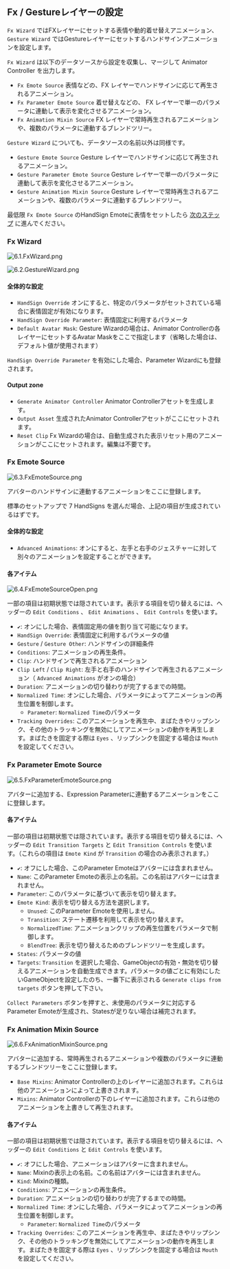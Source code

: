 ## Fx / Gestureレイヤーの設定

`Fx Wizard` ではFXレイヤーにセットする表情や動的着せ替えアニメーション、 `Gesture Wizard` ではGestureレイヤーにセットするハンドサインアニメーションを設定します。

`Fx Wizard` は以下のデータソースから設定を収集し、マージして Animator Controller を出力します。

- `Fx Emote Source` 表情などの、FX レイヤーでハンドサインに応じて再生されるアニメーション。
- `Fx Parameter Emote Source` 着せ替えなどの、 FX レイヤーで単一のパラメータに連動して表示を変化させるアニメーション。
- `Fx Animation Mixin Source` FX レイヤーで常時再生されるアニメーションや、複数のパラメータに連動するブレンドツリー。

`Gesture Wizard` についても、データソースの名前以外は同様です。

- `Gesture Emote Source` Gesture レイヤーでハンドサインに応じて再生されるアニメーション。
- `Gesture Parameter Emote Source` Gesture レイヤーで単一のパラメータに連動して表示を変化させるアニメーション。
- `Gesture Animation Mixin Source` Gesture レイヤーで常時再生されるアニメーションや、複数のパラメータに連動するブレンドツリー。

最低限 `Fx Emote Source` のHandSign Emoteに表情をセットしたら [次のステップ](7_Actions.md) に進んでください。

### Fx Wizard

![6.1.FxWizard.png](img/6.1.FxWizard.png)

![6.2.GestureWizard.png](img/6.2.GestureWizard.png)

#### 全体的な設定

- `HandSign Override` オンにすると、特定のパラメータがセットされている場合に表情固定が有効になります。
- `HandSign Override Parameter`: 表情固定に利用するパラメータ
- `Default Avatar Mask`: Gesture Wizardの場合は、Animator Controllerの各レイヤーにセットするAvatar Maskをここで指定します（省略した場合は、デフォルト値が使用されます）

`HandSign Override Parameter` を有効にした場合、Parameter Wizardにも登録されます。

#### Output zone

- `Generate Animator Controller` Animator Controllerアセットを生成します。
- `Output Asset` 生成されたAnimator Controllerアセットがここにセットされます。
- `Reset Clip` Fx Wizardの場合は、自動生成された表示リセット用のアニメーションがここにセットされます。編集は不要です。

### Fx Emote Source

![6.3.FxEmoteSource.png](img/6.3.FxEmoteSource.png)

アバターのハンドサインに連動するアニメーションをここに登録します。

標準のセットアップで 7 HandSigns を選んだ場合、上記の項目が生成されているはずです。

#### 全体的な設定

- `Advanced Animations`: オンにすると、左手と右手のジェスチャーに対して別々のアニメーションを設定することができます。

#### 各アイテム

![6.4.FxEmoteSourceOpen.png](img/6.4.FxEmoteSourceOpen.png)

一部の項目は初期状態では隠されています。表示する項目を切り替えるには、ヘッダーの `Edit Conditions` 、 `Edit Animations` 、 `Edit Controls` を使います。

- `✔︎`: オンにした場合、表情固定用の値を割り当て可能になります。
- `HandSign Override`: 表情固定に利用するパラメータの値
- `Gesture` / `Gesture Other`: ハンドサインの詳細条件
- `Conditions`: アニメーションの再生条件。
- `Clip`: ハンドサインで再生されるアニメーション
- `Clip Left` / `Clip Right`: 左手と右手のハンドサインで再生されるアニメーション（ `Advanced Animations` がオンの場合）
- `Duration`: アニメーションの切り替わりが完了するまでの時間。
- `Normalized Time`: オンにした場合、パラメータによってアニメーションの再生位置を制御します。
  - `Parameter`: `Normalized Time`のパラメータ
- `Tracking Overrides`: このアニメーションを再生中、まばたきやリップシンク、その他のトラッキングを無効にしてアニメーションの動作を再生します。まばたきを固定する際は `Eyes` 、リップシンクを固定する場合は `Mouth` を設定してください。

### Fx Parameter Emote Source

![6.5.FxParameterEmoteSource.png](img/6.5.FxParameterEmoteSource.png)

アバターに追加する、Expression Parameterに連動するアニメーションをここに登録します。

#### 各アイテム

一部の項目は初期状態では隠されています。表示する項目を切り替えるには、ヘッダーの `Edit Transition Targets` と `Edit Transition Controls` を使います。（これらの項目は `Emote Kind` が `Transition` の場合のみ表示されます。）

- `✔︎`: オフにした場合、このParameter Emoteはアバターには含まれません。
- `Name`: このParameter Emoteの表示上の名前。この名前はアバターには含まれません。
- `Parameter`: このパラメータに基づいて表示を切り替えます。
- `Emote Kind`: 表示を切り替える方法を選択します。
  - `Unused`: このParameter Emoteを使用しません。
  - `Transition`: ステート遷移を利用して表示を切り替えます。
  - `NormalizedTime`: アニメーションクリップの再生位置をパラメータで制御します。
  - `BlendTree`: 表示を切り替えるためのブレンドツリーを生成します。
- `States`: パラメータの値
- `Targets`: `Transition` を選択した場合、GameObjectの有効・無効を切り替えるアニメーションを自動生成できます。パラメータの値ごとに有効にしたいGameObjectを設定したのち、一番下に表示される `Generate clips from targets` ボタンを押して下さい。

`Collect Parameters` ボタンを押すと、未使用のパラメータに対応するParameter Emoteが生成され、Statesが足りない場合は補完されます。

### Fx Animation Mixin Source

![6.6.FxAnimationMixinSource.png](img/6.6.FxAnimationMixinSource.png)

アバターに追加する、常時再生されるアニメーションや複数のパラメータに連動するブレンドツリーをここに登録します。

- `Base Mixins`: Animator Controllerの上のレイヤーに追加されます。これらは他のアニメーションによって上書きされます。
- `Mixins`: Animator Controllerの下のレイヤーに追加されます。これらは他のアニメーションを上書きして再生されます。

#### 各アイテム

一部の項目は初期状態では隠されています。表示する項目を切り替えるには、ヘッダーの `Edit Conditions` と `Edit Controls` を使います。

- `✔︎`: オフにした場合、アニメーションはアバターに含まれません。
- `Name`: Mixinの表示上の名前。この名前はアバターには含まれません。
- `Kind`: Mixinの種類。
- `Conditions`: アニメーションの再生条件。
- `Duration`: アニメーションの切り替わりが完了するまでの時間。
- `Normalized Time`: オンにした場合、パラメータによってアニメーションの再生位置を制御します。
  - `Parameter`: `Normalized Time`のパラメータ
- `Tracking Overrides`: このアニメーションを再生中、まばたきやリップシンク、その他のトラッキングを無効にしてアニメーションの動作を再生します。まばたきを固定する際は `Eyes` 、リップシンクを固定する場合は `Mouth` を設定してください。

